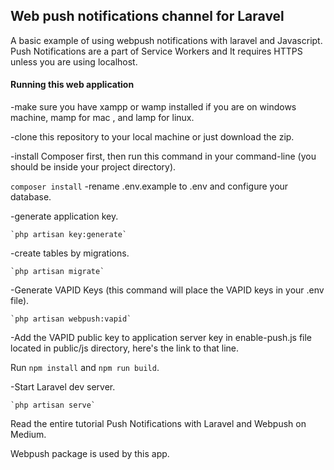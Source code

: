 ## Web push notifications channel for Laravel

A basic example of using webpush notifications with laravel and Javascript. Push Notifications are a part of Service Workers and It requires HTTPS unless you are using localhost.

#### Running this web application

-make sure you have xampp or wamp installed if you are on windows machine, mamp for mac , and lamp for linux.

-clone this repository to your local machine or just download the zip.

-install Composer first, then run this command in your command-line (you should be inside your project directory).

  `composer install`
-rename .env.example to .env and configure your database.

-generate application key.

    `php artisan key:generate`
-create tables by migrations.

    `php artisan migrate`
    
-Generate VAPID Keys (this command will place the VAPID keys in your .env file).

    `php artisan webpush:vapid`
    
-Add the VAPID public key to application server key in enable-push.js file located in public/js directory, here's the link to that line.

Run `npm install` and `npm run build`.

-Start Laravel dev server.

    `php artisan serve`

Read the entire tutorial Push Notifications with Laravel and Webpush on Medium.

Webpush package is used by this app.
